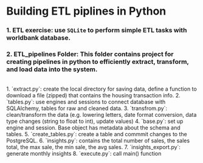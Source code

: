 # Building ETL piplines in Python

### 1. ETL exercise: use `SQLite` to perform simple ETL tasks with worldbank database.
### 2. ETL_pipelines Folder: This folder contains project for creating pipelines in python to efficiently extract, transform, and load data into the system.

<br>
1. `extract.py`: create the local directory for saving data, define a function to download a file (zipped) that contains the housing transaction info.
2. `tables.py`: use engines and sessions to connect database with SQLAlchemy, tables for raw and cleaned data.
3. `transfrom.py`: clean/transform the data (e.g. lowering letters,  date format conversion, data type changes (string to float to int), update values)
4. `base.py`: set up engine and session. Base object has metadata about the schema and tables.
5. `create_tables.py`: create a table and commmit changes to the PostgreSQL.
6. `insights.py`: contains the total number of sales, the sales total, the max sale, the min sale, the avg sales.
7. `insights_export.py`: generate monthly insights
8. `execute.py`: call main() function 

